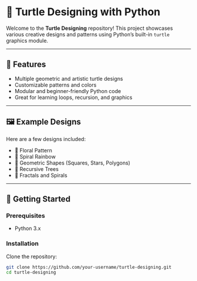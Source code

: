 # 🐢 Turtle Designing with Python

Welcome to the **Turtle Designing** repository! This project showcases various creative designs and patterns using Python’s built-in `turtle` graphics module.

---

## 📌 Features

- Multiple geometric and artistic turtle designs
- Customizable patterns and colors
- Modular and beginner-friendly Python code
- Great for learning loops, recursion, and graphics

---

## 🖼️ Example Designs

Here are a few designs included:
- 🌸 Floral Pattern
- 🌈 Spiral Rainbow
- 🔷 Geometric Shapes (Squares, Stars, Polygons)
- 🔁 Recursive Trees
- 🧠 Fractals and Spirals

---

## 🚀 Getting Started

### Prerequisites

- Python 3.x

### Installation

Clone the repository:

```bash
git clone https://github.com/your-username/turtle-designing.git
cd turtle-designing
